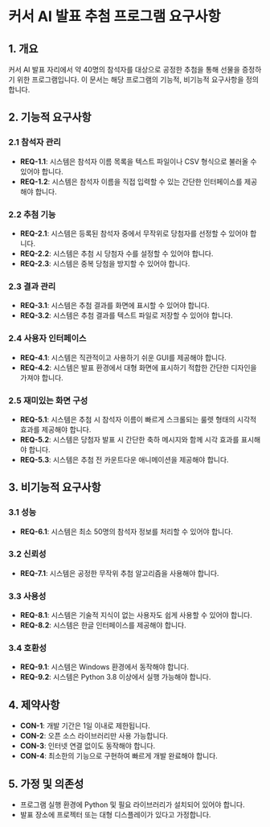 # 커서 AI 발표 추첨 프로그램 요구사항

## 1. 개요
커서 AI 발표 자리에서 약 40명의 참석자를 대상으로 공정한 추첨을 통해 선물을 증정하기 위한 프로그램입니다. 이 문서는 해당 프로그램의 기능적, 비기능적 요구사항을 정의합니다.

## 2. 기능적 요구사항

### 2.1 참석자 관리
- **REQ-1.1**: 시스템은 참석자 이름 목록을 텍스트 파일이나 CSV 형식으로 불러올 수 있어야 합니다.
- **REQ-1.2**: 시스템은 참석자 이름을 직접 입력할 수 있는 간단한 인터페이스를 제공해야 합니다.

### 2.2 추첨 기능
- **REQ-2.1**: 시스템은 등록된 참석자 중에서 무작위로 당첨자를 선정할 수 있어야 합니다.
- **REQ-2.2**: 시스템은 추첨 시 당첨자 수를 설정할 수 있어야 합니다.
- **REQ-2.3**: 시스템은 중복 당첨을 방지할 수 있어야 합니다.

### 2.3 결과 관리
- **REQ-3.1**: 시스템은 추첨 결과를 화면에 표시할 수 있어야 합니다.
- **REQ-3.2**: 시스템은 추첨 결과를 텍스트 파일로 저장할 수 있어야 합니다.

### 2.4 사용자 인터페이스
- **REQ-4.1**: 시스템은 직관적이고 사용하기 쉬운 GUI를 제공해야 합니다.
- **REQ-4.2**: 시스템은 발표 환경에서 대형 화면에 표시하기 적합한 간단한 디자인을 가져야 합니다.

### 2.5 재미있는 화면 구성
- **REQ-5.1**: 시스템은 추첨 시 참석자 이름이 빠르게 스크롤되는 룰렛 형태의 시각적 효과를 제공해야 합니다.
- **REQ-5.2**: 시스템은 당첨자 발표 시 간단한 축하 메시지와 함께 시각 효과를 표시해야 합니다.
- **REQ-5.3**: 시스템은 추첨 전 카운트다운 애니메이션을 제공해야 합니다.

## 3. 비기능적 요구사항

### 3.1 성능
- **REQ-6.1**: 시스템은 최소 50명의 참석자 정보를 처리할 수 있어야 합니다.

### 3.2 신뢰성
- **REQ-7.1**: 시스템은 공정한 무작위 추첨 알고리즘을 사용해야 합니다.

### 3.3 사용성
- **REQ-8.1**: 시스템은 기술적 지식이 없는 사용자도 쉽게 사용할 수 있어야 합니다.
- **REQ-8.2**: 시스템은 한글 인터페이스를 제공해야 합니다.

### 3.4 호환성
- **REQ-9.1**: 시스템은 Windows 환경에서 동작해야 합니다.
- **REQ-9.2**: 시스템은 Python 3.8 이상에서 실행 가능해야 합니다.

## 4. 제약사항
- **CON-1**: 개발 기간은 1일 이내로 제한됩니다.
- **CON-2**: 오픈 소스 라이브러리만 사용 가능합니다.
- **CON-3**: 인터넷 연결 없이도 동작해야 합니다.
- **CON-4**: 최소한의 기능으로 구현하여 빠르게 개발 완료해야 합니다.

## 5. 가정 및 의존성
- 프로그램 실행 환경에 Python 및 필요 라이브러리가 설치되어 있어야 합니다.
- 발표 장소에 프로젝터 또는 대형 디스플레이가 있다고 가정합니다. 